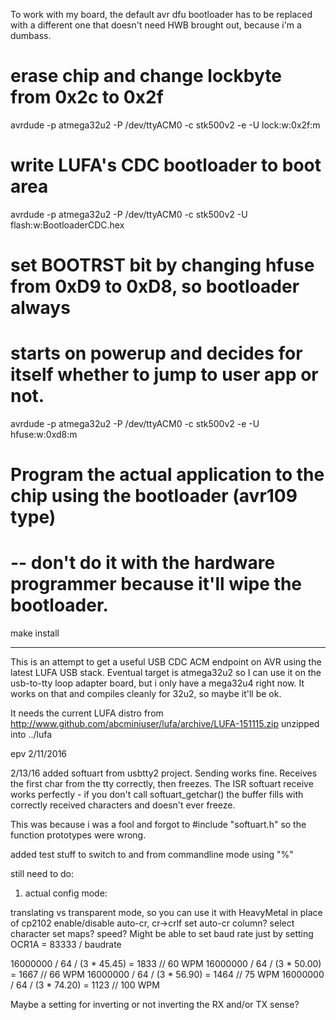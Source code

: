 To work with my board, the default avr dfu bootloader has to be replaced
with a different one that doesn't need HWB brought out, because i'm a dumbass.

# erase chip and change lockbyte from 0x2c to 0x2f
avrdude -p atmega32u2 -P /dev/ttyACM0 -c stk500v2 -e -U lock:w:0x2f:m
# write LUFA's CDC bootloader to boot area
avrdude -p atmega32u2 -P /dev/ttyACM0 -c stk500v2 -U flash:w:BootloaderCDC.hex
# set BOOTRST bit by changing hfuse from 0xD9 to 0xD8, so bootloader always
# starts on powerup and decides for itself whether to jump to user app or not.
avrdude -p atmega32u2 -P /dev/ttyACM0 -c stk500v2 -e -U hfuse:w:0xd8:m
# Program the actual application to the chip using the bootloader (avr109 type)
# -- don't do it with the hardware programmer because it'll wipe the bootloader.
make install

-------------------------


This is an attempt to get a useful USB CDC ACM endpoint on AVR using the 
latest LUFA USB stack. Eventual target is atmega32u2 so I can use it on the
usb-to-tty loop adapter board, but i only have a mega32u4 right now. It
works on that and compiles cleanly for 32u2, so maybe it'll be ok. 

It needs the current LUFA distro from 
http://www.github.com/abcminiuser/lufa/archive/LUFA-151115.zip
unzipped into ../lufa

epv 2/11/2016

2/13/16
added softuart from usbtty2 project. 
Sending works fine. 
Receives the first char from the tty correctly, then freezes. 
The ISR softuart receive works perfectly - if you don't call softuart_getchar()
the buffer fills with correctly received characters and doesn't ever freeze. 

This was because i was a fool and forgot to #include "softuart.h" so the function
prototypes were wrong. 

added test stuff to switch to and from commandline mode using "%" 

still need to do:

1. actual config mode: 

translating vs transparent mode, so you can use it with HeavyMetal in place of cp2102
enable/disable auto-cr, cr->crlf
set auto-cr column? 
select character set maps?
speed? Might be able to set baud rate just by setting OCR1A = 83333 / baudrate

16000000 / 64 / (3 * 45.45) = 1833 // 60 WPM
16000000 / 64 / (3 * 50.00) = 1667 // 66 WPM
16000000 / 64 / (3 * 56.90) = 1464 // 75 WPM
16000000 / 64 / (3 * 74.20) = 1123 // 100 WPM

Maybe a setting for inverting or not inverting the RX and/or TX sense? 

